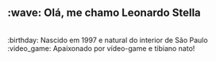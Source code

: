 

<h2>:wave: Olá, me chamo Leonardo Stella</h2>
<br>
:birthday: Nascido em 1997 e natural do interior de São Paulo
<br>
:video_game: Apaixonado por vídeo-game e tibiano nato!